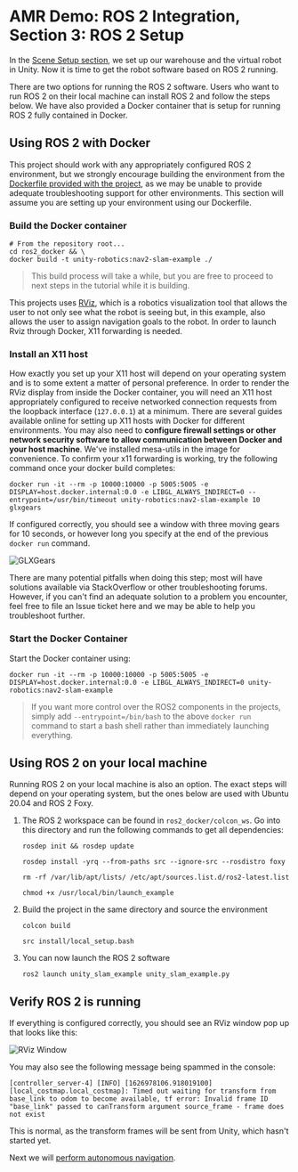 # AMR Demo: ROS 2 Integration, Section 3: ROS 2 Setup

In the [Scene Setup section](https://github.com/Unity-Technologies/Robotics-Nav2-SLAM-Example/blob/anthony/demo/tutorial/scene_setup.md), we set up our warehouse and the virtual robot in Unity. Now it is time to get the robot software based on ROS 2 running. 

There are two options for running the ROS 2 software. Users who want to run ROS 2 on their local machine can install ROS 2 and follow the steps below. We have also provided a Docker container that is setup for running ROS 2 fully contained in Docker.

## Using ROS 2 with Docker
This project should work with any appropriately configured ROS 2 environment, but we strongly encourage building the environment from the [Dockerfile provided with the project](../ros2_docker/Dockerfile), as we may be unable to provide adequate troubleshooting support for other environments. This section will assume you are setting up your environment using our Dockerfile.
### Build the Docker container
```
# From the repository root...
cd ros2_docker && \
docker build -t unity-robotics:nav2-slam-example ./
```
>This build process will take a while, but you are free to proceed to next steps in the tutorial while it is building.

This projects uses [RViz](https://github.com/ros-visualization/rviz), which is a robotics visualization tool that allows the user to not only see what the robot is seeing but, in this example, also allows the user to assign navigation goals to the robot. In order to launch Rviz through Docker, X11 forwarding is needed.

### Install an X11 host
How exactly you set up your X11 host will depend on your operating system and is to some extent a matter of personal preference. In order to render the RViz display from inside the Docker container, you will need an X11 host appropriately configured to receive networked connection requests from the loopback interface (`127.0.0.1`) at a minimum. There are several guides available online for setting up X11 hosts with Docker for different environments. You may also need to  **configure firewall settings or other network security software to allow communication between Docker and your host machine**. We've installed mesa-utils in the image for convenience. To confirm your x11 forwarding is working, try the following command once your docker build completes:
```
docker run -it --rm -p 10000:10000 -p 5005:5005 -e DISPLAY=host.docker.internal:0.0 -e LIBGL_ALWAYS_INDIRECT=0 --entrypoint=/usr/bin/timeout unity-robotics:nav2-slam-example 10 glxgears

```
If configured correctly, you should see a window with three moving gears for 10 seconds, or however long you specify at the end of the previous  `docker run`  command.

![GLXGears](https://github.com/Unity-Technologies/Robotics-Nav2-SLAM-Example/blob/anthony/demo/tutorial/images/3-glxgears.gif?raw=true)

There are many potential pitfalls when doing this step; most will have solutions available via StackOverflow or other troubleshooting forums. However, if you can't find an adequate solution to a problem you encounter, feel free to file an Issue ticket here and we may be able to help you troubleshoot further.

### Start the Docker Container
Start the Docker container using:
```
docker run -it --rm -p 10000:10000 -p 5005:5005 -e DISPLAY=host.docker.internal:0.0 -e LIBGL_ALWAYS_INDIRECT=0 unity-robotics:nav2-slam-example
```
> If you want more control over the ROS2 components in the projects, simply add  `--entrypoint=/bin/bash`  to the above  `docker run`  command to start a bash shell rather than immediately launching everything.

## Using ROS 2 on your local machine
Running ROS 2 on your local machine is also an option. The exact steps will depend on your operating system, but the ones below are used with Ubuntu 20.04 and ROS 2 Foxy.

 1. The ROS 2 workspace can be found in `ros2_docker/colcon_ws`. Go into this directory and run the following commands to get all dependencies:
	 ```
	 rosdep init && rosdep update
	 ```
	 ```
	 rosdep install -yrq --from-paths src --ignore-src --rosdistro foxy
	 ```
	 ```
	 rm -rf /var/lib/apt/lists/ /etc/apt/sources.list.d/ros2-latest.list
	 ```
	 ```
	 chmod +x /usr/local/bin/launch_example
	```
 2. Build the project in the same directory and source the environment
	 ```
	 colcon build
	 ```
	 ```
	 src install/local_setup.bash
	 ```
 3. You can now launch the ROS 2 software
	 ```
	 ros2 launch unity_slam_example unity_slam_example.py
	 ```
## Verify ROS 2 is running
If everything is configured correctly, you should see an RViz window pop up that looks like this: 

![RViz Window](https://github.com/Unity-Technologies/Robotics-Nav2-SLAM-Example/blob/anthony/demo/tutorial/images/rviz_blank.png)

You may also see the following message being spammed in the console:
```
[controller_server-4] [INFO] [1626978106.918019100] [local_costmap.local_costmap]: Timed out waiting for transform from base_link to odom to become available, tf error: Invalid frame ID "base_link" passed to canTransform argument source_frame - frame does not exist
```
This is normal, as the transform frames will be sent from Unity, which hasn't started yet.

Next we will [perform autonomous navigation](https://github.com/Unity-Technologies/Robotics-Nav2-SLAM-Example/blob/anthony/demo/tutorial/autonomous_navigation.md).
